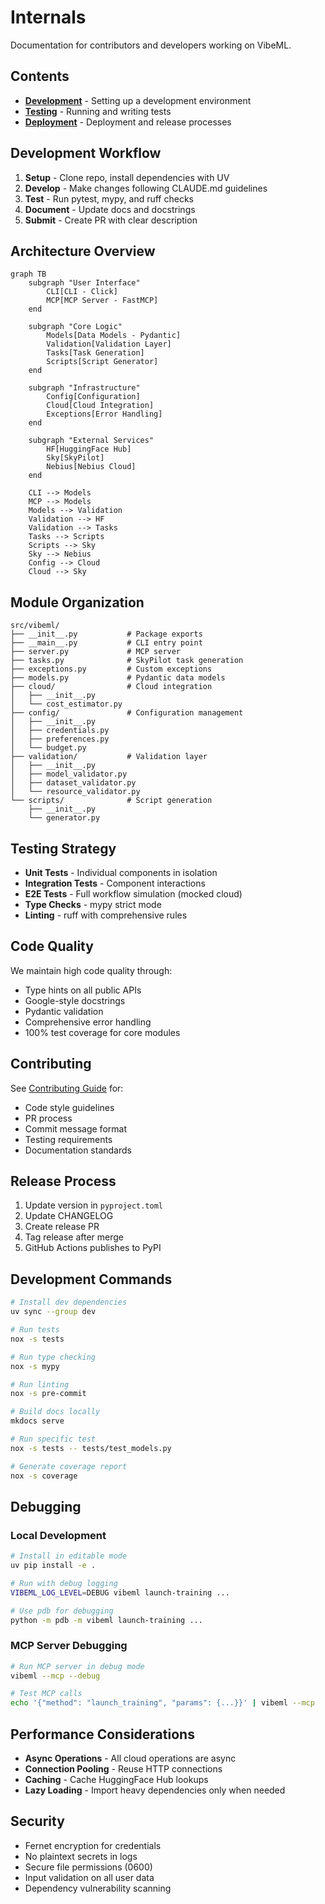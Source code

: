 # Internals

Documentation for contributors and developers working on VibeML.

## Contents

- **[Development](development.md)** - Setting up a development environment
- **[Testing](testing.md)** - Running and writing tests
- **[Deployment](deployment.md)** - Deployment and release processes

## Development Workflow

1. **Setup** - Clone repo, install dependencies with UV
2. **Develop** - Make changes following CLAUDE.md guidelines
3. **Test** - Run pytest, mypy, and ruff checks
4. **Document** - Update docs and docstrings
5. **Submit** - Create PR with clear description

## Architecture Overview

```mermaid
graph TB
    subgraph "User Interface"
        CLI[CLI - Click]
        MCP[MCP Server - FastMCP]
    end

    subgraph "Core Logic"
        Models[Data Models - Pydantic]
        Validation[Validation Layer]
        Tasks[Task Generation]
        Scripts[Script Generator]
    end

    subgraph "Infrastructure"
        Config[Configuration]
        Cloud[Cloud Integration]
        Exceptions[Error Handling]
    end

    subgraph "External Services"
        HF[HuggingFace Hub]
        Sky[SkyPilot]
        Nebius[Nebius Cloud]
    end

    CLI --> Models
    MCP --> Models
    Models --> Validation
    Validation --> HF
    Validation --> Tasks
    Tasks --> Scripts
    Scripts --> Sky
    Sky --> Nebius
    Config --> Cloud
    Cloud --> Sky
```

## Module Organization

```
src/vibeml/
├── __init__.py           # Package exports
├── __main__.py           # CLI entry point
├── server.py             # MCP server
├── tasks.py              # SkyPilot task generation
├── exceptions.py         # Custom exceptions
├── models.py             # Pydantic data models
├── cloud/                # Cloud integration
│   ├── __init__.py
│   └── cost_estimator.py
├── config/               # Configuration management
│   ├── __init__.py
│   ├── credentials.py
│   ├── preferences.py
│   └── budget.py
├── validation/           # Validation layer
│   ├── __init__.py
│   ├── model_validator.py
│   ├── dataset_validator.py
│   └── resource_validator.py
└── scripts/              # Script generation
    ├── __init__.py
    └── generator.py
```

## Testing Strategy

- **Unit Tests** - Individual components in isolation
- **Integration Tests** - Component interactions
- **E2E Tests** - Full workflow simulation (mocked cloud)
- **Type Checks** - mypy strict mode
- **Linting** - ruff with comprehensive rules

## Code Quality

We maintain high code quality through:

- Type hints on all public APIs
- Google-style docstrings
- Pydantic validation
- Comprehensive error handling
- 100% test coverage for core modules

## Contributing

See [Contributing Guide](../contributing.md) for:

- Code style guidelines
- PR process
- Commit message format
- Testing requirements
- Documentation standards

## Release Process

1. Update version in `pyproject.toml`
2. Update CHANGELOG
3. Create release PR
4. Tag release after merge
5. GitHub Actions publishes to PyPI

## Development Commands

```bash
# Install dev dependencies
uv sync --group dev

# Run tests
nox -s tests

# Run type checking
nox -s mypy

# Run linting
nox -s pre-commit

# Build docs locally
mkdocs serve

# Run specific test
nox -s tests -- tests/test_models.py

# Generate coverage report
nox -s coverage
```

## Debugging

### Local Development

```bash
# Install in editable mode
uv pip install -e .

# Run with debug logging
VIBEML_LOG_LEVEL=DEBUG vibeml launch-training ...

# Use pdb for debugging
python -m pdb -m vibeml launch-training ...
```

### MCP Server Debugging

```bash
# Run MCP server in debug mode
vibeml --mcp --debug

# Test MCP calls
echo '{"method": "launch_training", "params": {...}}' | vibeml --mcp
```

## Performance Considerations

- **Async Operations** - All cloud operations are async
- **Connection Pooling** - Reuse HTTP connections
- **Caching** - Cache HuggingFace Hub lookups
- **Lazy Loading** - Import heavy dependencies only when needed

## Security

- Fernet encryption for credentials
- No plaintext secrets in logs
- Secure file permissions (0600)
- Input validation on all user data
- Dependency vulnerability scanning

